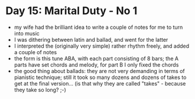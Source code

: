 # Day 15: Marital Duty - No 1

- my wife had the brilliant idea to write a couple of notes for me to turn into music
- I was dithering between latin and ballad, and went for the latter
- I interpreted the (originally very simple) rather rhythm freely, and added a couple of notes
- the form is this tune ABA, with each part consisting of 8 bars; the A parts have set chords and melody, for part B I only fixed the chords
- the good thing about ballads: they are not very demanding in terms of pianistic technique; still it took so many dozens and dozens of takes to get at the final version... (is that why they are called "takes" - because they take so long? ;-)
